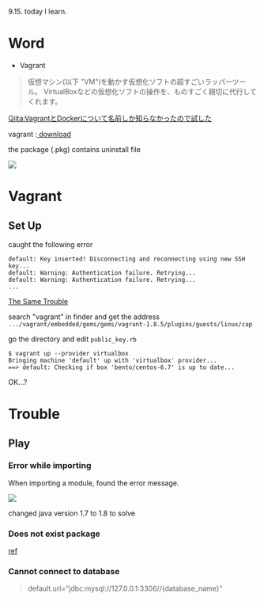 9.15. today I learn.
# Word

- Vagrant

> 仮想マシン(以下 "VM")を動かす仮想化ソフトの超すごいラッパーツール。
VirtualBoxなどの仮想化ソフトの操作を、ものすごく親切に代行してくれます。

[Qiita:VagrantとDockerについて名前しか知らなかったので試した](http://qiita.com/hidekuro/items/fc12344d36d996198e96)

vagrant :[ download](https://www.vagrantup.com/downloads.html)

the package (.pkg) contains uninstall file

![](https://gyazo.com/41362809adc4270f6c3f7f679a1e56e4.png)

# Vagrant
## Set Up

caught the following error

```
default: Key inserted! Disconnecting and reconnecting using new SSH key...
default: Warning: Authentication failure. Retrying...
default: Warning: Authentication failure. Retrying...
...
```

[The Same Trouble](http://stknohg.hatenablog.jp/entry/2016/07/26/190330)

search "vagrant" in finder and get the address `.../vagrant/embedded/gems/gems/vagrant-1.8.5/plugins/guests/linux/cap`

go the directory and edit `public_key.rb `

```
$ vagrant up --provider virtualbox
Bringing machine 'default' up with 'virtualbox' provider...
==> default: Checking if box 'bento/centos-6.7' is up to date...
```

OK...?

# Trouble
## Play
### Error while importing

When importing a module, found the error message.

![](https://gyazo.com/9930011919d66369e8a2b9954efb8d43.png)

changed java version 1.7 to 1.8 to solve

### Does not exist package

[ref](http://stackoverflow.com/questions/25473318/play-framework-package-does-not-exist-in-fresh-project)

### Cannot connect to database

> default.url="jdbc:mysql://127.0.0.1:3306//{database_name}"
